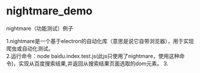 # nightmare_demo
nightmare（功能测试）例子

1.nightmare是一个基于electron的自动化库（意思是说它自带浏览器），用于实现爬虫或自动化测试。  
2.运行命令：node baidu.index.test.js(此js只使用了nightmare，使用这种命令)，实现从百度搜索结果,并返回从搜索结果页面选取的dom元素。
3.
